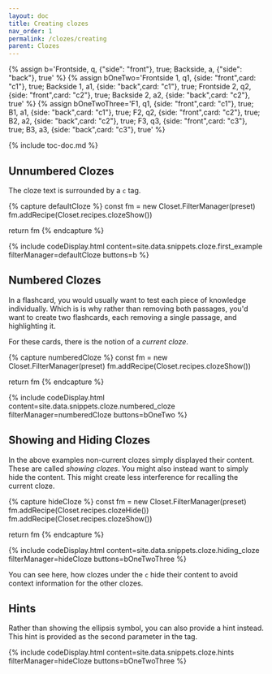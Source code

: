 ```yaml
---
layout: doc
title: Creating clozes
nav_order: 1
permalink: /clozes/creating
parent: Clozes
---
```


{% assign b='Frontside, q, {"side": "front"}, true; Backside, a, {"side": "back"}, true' %}
{% assign bOneTwo='Frontside 1, q1, {side: "front",card: "c1"}, true; Backside 1, a1, {side: "back",card: "c1"}, true; Frontside 2, q2, {side: "front",card: "c2"}, true; Backside 2, a2, {side: "back",card: "c2"}, true' %}
{% assign bOneTwoThree='F1, q1, {side: "front",card: "c1"}, true; B1, a1, {side: "back",card: "c1"}, true; F2, q2, {side: "front",card: "c2"}, true; B2, a2, {side: "back",card: "c2"}, true; F3, q3, {side: "front",card: "c3"}, true; B3, a3, {side: "back",card: "c3"}, true' %}

{% include toc-doc.md %}

## Unnumbered Clozes

The cloze text is surrounded by a `c` tag.

{% capture defaultCloze %}
const fm = new Closet.FilterManager(preset)
fm.addRecipe(Closet.recipes.clozeShow())

return fm
{% endcapture %}

{% include codeDisplay.html content=site.data.snippets.cloze.first_example filterManager=defaultCloze buttons=b %}

## Numbered Clozes

In a flashcard, you would usually want to test each piece of knowledge individually.
Which is is why rather than removing both passages, you'd want to create two flashcards, each removing a single passage, and highlighting it.

For these cards, there is the notion of a _current cloze_.

{% capture numberedCloze %}
const fm = new Closet.FilterManager(preset)
fm.addRecipe(Closet.recipes.clozeShow())

return fm
{% endcapture %}

{% include codeDisplay.html content=site.data.snippets.cloze.numbered_cloze filterManager=numberedCloze buttons=bOneTwo %}

## Showing and Hiding Clozes

In the above examples non-current clozes simply displayed their content.
These are called _showing clozes_.
You might also instead want to simply hide the content.
This might create less interference for recalling the current cloze.

{% capture hideCloze %}
const fm = new Closet.FilterManager(preset)
fm.addRecipe(Closet.recipes.clozeHide())
fm.addRecipe(Closet.recipes.clozeShow())

return fm
{% endcapture %}

{% include codeDisplay.html content=site.data.snippets.cloze.hiding_cloze filterManager=hideCloze buttons=bOneTwoThree %}

You can see here, how clozes under the `c` hide their content to avoid context information for the other clozes.

## Hints

Rather than showing the ellipsis symbol, you can also provide a hint instead.
This hint is provided as the second parameter in the tag.

{% include codeDisplay.html content=site.data.snippets.cloze.hints filterManager=hideCloze buttons=bOneTwoThree %}

